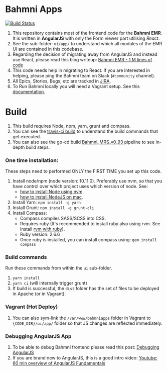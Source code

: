 # Bahmni Apps

[![Build Status](https://travis-ci.org/Bahmni/openmrs-module-bahmniapps.svg?branch=master)](https://travis-ci.org/Bahmni/openmrs-module-bahmniapps)

1. This repository contains most of the frontend code for the **Bahmni EMR**. It is written in **AngularJS** with 
   only the Form viewer part utilising *React*.
2. See the sub-folder: `ui/app/` to understand which all modules of the EMR UI are contained in this codebase.
3. Regarding the decision of  migrating away from AngularJS and instead use React, please read this 
   blog writeup: [Bahmni EMR - 1 M lines of code](https://medium.com/bahmni-blog/bahmni-emr-1million-lines-of-open-source-code-87e610e9a4ec)
4. This code needs help in migrating to React. If you are interested in helping, please ping the 
   Bahmni team on Slack (`#community` channel).
5. All Epics, Stories, Bugs, etc are tracked in [JIRA](https://bahmni.atlassian.net/secure/RapidBoard.jspa?rapidView=25&projectKey=BAH&quickFilter=66).
6. To Run Bahmni locally you will need a Vagrant setup. See this [documentation](https://bahmni.atlassian.net/wiki/spaces/BAH/pages/14712841/Bahmni+Virtual+Box).
   
# Build

1. This build requires Node, npm, yarn, grunt and compass. 
2. You can see the [travis-ci build](https://travis-ci.org/Bahmni/openmrs-module-bahmniapps) to understand the build commands that get executed.
3. You can also see the go-cd build [Bahmni_MRS_v0_93](https://ci-server.mybahmni.org/go/tab/build/detail/Bahmni_MRS_v0_93/Latest/BuildStage/1/BahmniApps) pipeline  to see in-depth build steps.

### One time installation:

These steps need to performed ONLY the FIRST TIME you set up this code. 

1. Install node/npm (node version: 10.11.0). Preferably use nvm, so that you have control over which project uses which version of node. See:
    - [how to install Node using nvm](https://github.com/nvm-sh/nvm).
    - [how to install NodeJS on mac](https://www.newline.co/@Adele/how-to-install-nodejs-and-npm-on-macos--22782681).
2. Install Yarn: `npm install -g yarn`
3. Install Grunt: `npm install -g grunt-cli`
4. Install Compass:
    - Compass compiles SASS/SCSS into CSS.
    - Requires ruby (It's recommended to install ruby also using rvm. See install [rvm with ruby](https://stackify.com/rvm-how-to-get-started-and-manage-your-ruby-installations/)).
    - Ruby version: 2.6.6
    - Once ruby is installed, you can install compass using: `gem install compass`

### Build commands
Run these commands from within the `ui` sub-folder.
1. `yarn install`
2. `yarn ci`  (will internally trigger grunt)
3. If build is successful, the `dist` folder has the set of files to be deployed in Apache (or in Vagrant).

### Vagrant (Hot Deploy)
1. You can also sym-link the `/var/www/bahmniapps` folder in Vagrant to `{CODE_DIR}/ui/app/` folder so that JS changes are reflected immediately.


### Debugging AngularJS App
1. To be able to debug Bahmni frontend please read this post: [Debugging AngularJS](https://www.newline.co/ng-book/p/Debugging-AngularJS/)
2. If you are brand new to AngularJS, this is a good intro video: [Youtube: 60 min overview of AngularJS Fundamentals](http://www.youtube.com/watch?v=i9MHigUZKEM)